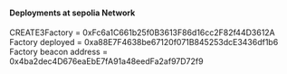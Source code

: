 #### Deployments at sepolia Network

CREATE3Factory =  0xFc6a1C661b25f0B3613F86d16cc2F82f44D3612A
Factory deployed = 0xa88E7F4638be67120f071B845253dcE3436df1b6
Factory beacon address = 0x4ba2dec4D676eaEbE7fA91a48eedFa2af97D72f9